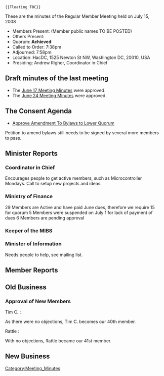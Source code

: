 ```{=mediawiki}
{{Floating TOC}}
```
These are the minutes of the Regular Member Meeting held on July 15,
2008

-   Members Present: (Member public names TO BE POSTED)
-   Others Present:
-   Quorum: **Achieved**
-   Called to Order: 7:38pm
-   Adjourned: 7:58pm
-   Location: HacDC, 1525 Newton St NW, Washington DC, 20010, USA
-   Presiding: Andrew Righer, Coordinator in Chief

## Draft minutes of the last meeting

-   The [ June 17 Meeting
    Minutes](Regular_Member_Meeting_Minutes_2008_06_17) were
    approved.
-   The [ June 24 Meeting
    Minutes](Regular_Member_Meeting_Minutes_2008_06_24) were
    approved.

## The Consent Agenda

-   [ Approve Amendment To Bylaws to Lower
    Quorum](Bylaws_Amendment_1:_Revise_Quorum)

Petition to amend bylaws still needs to be signed by several more
members to pass.

## Minister Reports

### Coordinator in Chief

Encourages people to get active members, such as Microcontroller
Mondays. Call to setup new projects and ideas.

### Ministry of Finance

29 Members are Active and have paid June dues, therefore we require 15
for quorum 5 Members were suspended on July 1 for lack of payment of
dues 6 Members are pending approval

### Keeper of the MIBS

### Minister of Information

Needs people to help, see mailing list.

## Member Reports

## Old Business

### Approval of New Members

Tim C. :

As there were no objections, Tim C. becomes our 40th member.

Rattle :

With no objections, Rattle became our 41st member.

## New Business

[Category:Meeting_Minutes](Category:Meeting_Minutes)
